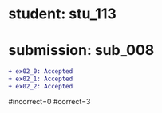 # student: stu_113
# submission: sub_008

```diff
+ ex02_0: Accepted
+ ex02_1: Accepted
+ ex02_2: Accepted
```
#incorrect=0
#correct=3
